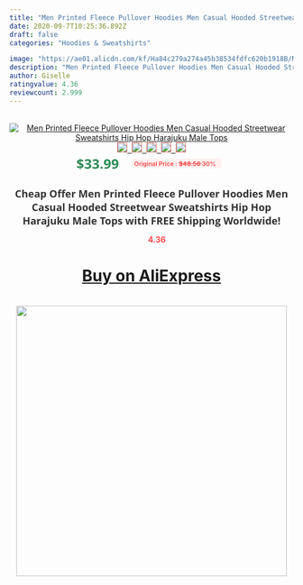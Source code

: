 ```yaml
---
title: "Men Printed Fleece Pullover Hoodies Men Casual Hooded Streetwear Sweatshirts Hip Hop Harajuku Male Tops"
date: 2020-09-7T10:25:36.892Z
draft: false
categories: "Hoodies & Sweatshirts"

image: "https://ae01.alicdn.com/kf/Ha84c279a274a45b38534fdfc620b1918B/Men-Printed-Fleece-Pullover-Hoodies-Men-Casual-Hooded-Streetwear-Sweatshirts-Hip-Hop-Harajuku-Male-Tops.png_220x220.png"
description: "Men Printed Fleece Pullover Hoodies Men Casual Hooded Streetwear Sweatshirts Hip Hop Harajuku Male Tops"
author: Giselle
ratingvalue: 4.36
reviewcount: 2.999
---
```

<br>
<div style="text-align: center;">
<a href="https://s.click.aliexpress.com/e/_AAYBEl" target="_blank" rel="nofollow noopener noreferrer"><img alt="Men Printed Fleece Pullover Hoodies Men Casual Hooded Streetwear Sweatshirts Hip Hop Harajuku Male Tops" class="magnifier-image" src="https://ae01.alicdn.com/kf/Ha84c279a274a45b38534fdfc620b1918B/Men-Printed-Fleece-Pullover-Hoodies-Men-Casual-Hooded-Streetwear-Sweatshirts-Hip-Hop-Harajuku-Male-Tops.png_220x220.png_640x640.jpg">
<br>
<img style="border:1px solid salmon" src="https://ae01.alicdn.com/kf/Ha84c279a274a45b38534fdfc620b1918B/Men-Printed-Fleece-Pullover-Hoodies-Men-Casual-Hooded-Streetwear-Sweatshirts-Hip-Hop-Harajuku-Male-Tops.png_120x120.jpg">&nbsp;&nbsp;<img style="border:1px solid salmon" src="https://ae01.alicdn.com/kf/H26faddd8e54446c9bed3cb40e5f3a7f3l/Men-Printed-Fleece-Pullover-Hoodies-Men-Casual-Hooded-Streetwear-Sweatshirts-Hip-Hop-Harajuku-Male-Tops.jpg_120x120.jpg">&nbsp;&nbsp;<img style="border:1px solid salmon" src="https://ae01.alicdn.com/kf/H7f3546d6f21c49f3ab015de8165faa05G/Men-Printed-Fleece-Pullover-Hoodies-Men-Casual-Hooded-Streetwear-Sweatshirts-Hip-Hop-Harajuku-Male-Tops.jpg_120x120.jpg">&nbsp;&nbsp;<img style="border:1px solid salmon" src="https://ae01.alicdn.com/kf/H8c5c0ca7094f4251b9c18c6ead6e5acbv/Men-Printed-Fleece-Pullover-Hoodies-Men-Casual-Hooded-Streetwear-Sweatshirts-Hip-Hop-Harajuku-Male-Tops.jpg_120x120.jpg">&nbsp;&nbsp;<img style="border:1px solid salmon" src="https://ae01.alicdn.com/kf/H16a9e36d9b6445c782c75d1028dc21a7V/Men-Printed-Fleece-Pullover-Hoodies-Men-Casual-Hooded-Streetwear-Sweatshirts-Hip-Hop-Harajuku-Male-Tops.jpg_120x120.jpg"></a></div><br0>
<div style="text-align: center;"><span style="background-color: white; border: 0px; box-sizing: border-box; color: seagreen; display: inline-block; font-family: &quot;open sans&quot; , &quot;arial&quot; , &quot;helvetica&quot; , sans-serif , &quot;heiti&quot;; font-size: 24px; font-stretch: inherit; font-weight: 700; line-height: inherit; margin: 0px 10px 0px 0px; padding: 0px; vertical-align: middle;">$33.99 </span>
<span style="background: rgb(255 , 241 , 241); border-radius: 3px; border: 0px; box-sizing: border-box; color: #ff4747; display: inline-block; font-family: inherit; font-size: 12px; font-stretch: inherit; font-style: inherit; font-variant: inherit; font-weight: 600; line-height: inherit; margin: 0px; padding: 2px 5px; transform: scale(0.9); vertical-align: middle;">Original Price : <b style="text-decoration: line-through;">$48.56 </b> 30%&nbsp;&nbsp;</span></div>
<h1 style="color: #333333; display: inline-block; font-family: &quot;open sans&quot; , &quot;arial&quot; , &quot;helvetica&quot; , sans-serif , &quot;heiti&quot;; font-size: 18px; font-stretch: inherit; font-weight: 700; text-align: center;">Cheap Offer Men Printed Fleece Pullover Hoodies Men Casual Hooded Streetwear Sweatshirts Hip Hop Harajuku Male Tops with FREE Shipping Worldwide!</h1>
<div style="color: #ff4747; text-align: center;">
<img src="https://4.bp.blogspot.com/-M0ZcTcb-5uY/XleCXlxnR4I/AAAAAAAAAEc/OrjgMkXV1oMQFaCRZj5HQwOCBcu3w1FegCPcBGAYYCw/s1600/star.png" style="height: 15px;">&nbsp;<b>4.36</b></div>
<div class="button_cont" align="center"><a class="buynow_a" href="https://s.click.aliexpress.com/e/_AAYBEl" target="_blank" rel="nofollow noopener noreferrer"><H1>Buy on AliExpress</H1></a></div><br>
<div class="separator" style="clear: both; text-align: center;">
<img src="https://lh3.googleusercontent.com/-pTy5HemUv9M/XlePHvY0dAI/AAAAAAAAAE4/0nX5iRUoIWY8eMW9Dpxeirr157OZliDIgCLcBGAsYHQ/s1600/badge.gif" width="480">
</div>
